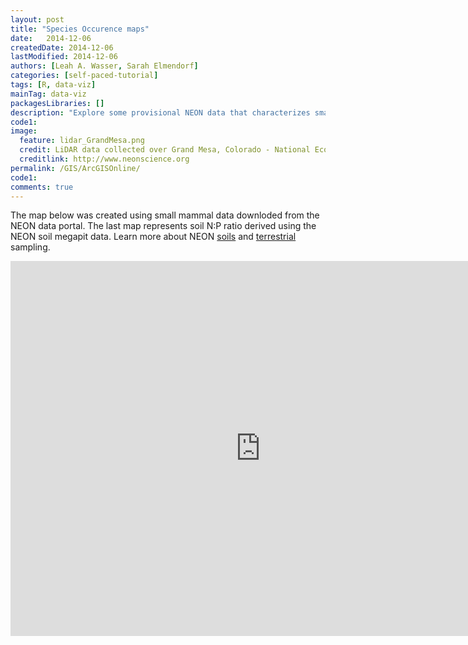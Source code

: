 ```yaml
---
layout: post
title: "Species Occurence maps"
date:   2014-12-06
createdDate: 2014-12-06
lastModified: 2014-12-06
authors: [Leah A. Wasser, Sarah Elmendorf]
categories: [self-paced-tutorial]
tags: [R, data-viz]
mainTag: data-viz
packagesLibraries: []
description: "Explore some provisional NEON data that characterizes small mammal abundance and soil N:P ratio data at several NEON sites. Maps created using ESRI ArcGIS online. "
code1: 
image:
  feature: lidar_GrandMesa.png
  credit: LiDAR data collected over Grand Mesa, Colorado - National Ecological Observatory Network (NEON)
  creditlink: http://www.neonscience.org
permalink: /GIS/ArcGISOnline/
code1:
comments: true
---
```

The map below was created using small mammal data downloded from the NEON data portal. The last map represents soil N:P ratio derived using the NEON soil megapit data. Learn more about NEON <a href="http://neonscience.org/science-design/collection-methods/soil-sensors-measurements" target="_blank">soils</a> and <a href="http://neonscience.org/science-design/collection-methods/terrestrial-organism-sampling" target="_blank">terrestrial </a>sampling.

<iframe width="800px" height="600px" src="https://neon.maps.arcgis.com/apps/MapSeries/?appid=969c8bd2aa5a4e4c97f808b78dfd093f" frameborder="0" scrolling="no"></iframe>


